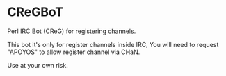 # CReGBoT
Perl IRC Bot (CReG) for registering channels.

This bot it's only for register channels inside IRC,
You will need to request "APOYOS" to allow register channel via CHaN.

Use at your own risk.
